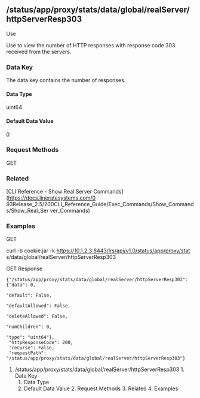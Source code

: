 ## /status/app/proxy/stats/data/global/realServer/httpServerResp303

Use

Use to view the number of HTTP responses with response code 303 received from
the servers.

### Data Key

The data key contains the number of responses.

#### Data Type

uint64

#### Default Data Value

0

### Request Methods

GET

### Related

[CLI Reference - Show Real Server Commands](https://docs.lineratesystems.com/0
93Release_2.5/200CLI_Reference_Guide/Exec_Commands/Show_Commands/Show_Real_Ser
ver_Commands)

### Examples

GET

curl -b cookie.jar -k https://10.1.2.3:8443/lrs/api/v1.0/status/app/proxy/stat
s/data/global/realServer/httpServerResp303

GET Response

    
    {"/status/app/proxy/stats/data/global/realServer/httpServerResp303": {"data": 0,
                                                                           "default": False,
                                                                           "defaultAllowed": False,
                                                                           "deleteAllowed": False,
                                                                           "numChildren": 0,
                                                                           "type": "uint64"},
     "httpResponseCode": 200,
     "recurse": False,
     "requestPath": "/status/app/proxy/stats/data/global/realServer/httpServerResp303"}
    

  1. /status/app/proxy/stats/data/global/realServer/httpServerResp303
    1. Data Key
      1. Data Type
      2. Default Data Value
    2. Request Methods
    3. Related
    4. Examples

